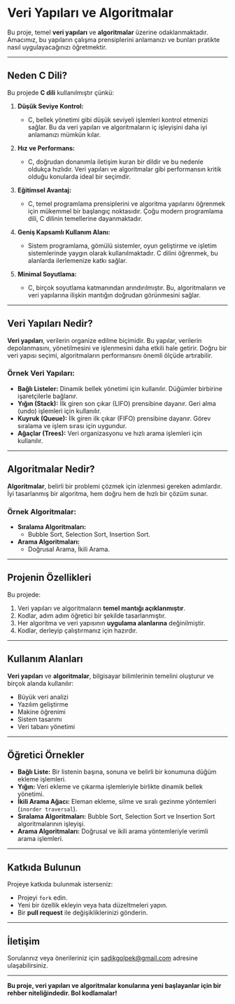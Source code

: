 # Veri Yapıları ve Algoritmalar

Bu proje, temel **veri yapıları** ve **algoritmalar** üzerine odaklanmaktadır. Amacımız, bu yapıların çalışma prensiplerini anlamanızı ve bunları pratikte nasıl uygulayacağınızı öğretmektir.

---

## Neden C Dili?

Bu projede **C dili** kullanılmıştır çünkü:

1. **Düşük Seviye Kontrol:** 
   - C, bellek yönetimi gibi düşük seviyeli işlemleri kontrol etmenizi sağlar. Bu da veri yapıları ve algoritmaların iç işleyişini daha iyi anlamanızı mümkün kılar.

2. **Hız ve Performans:**
   - C, doğrudan donanımla iletişim kuran bir dildir ve bu nedenle oldukça hızlıdır. Veri yapıları ve algoritmalar gibi performansın kritik olduğu konularda ideal bir seçimdir.

3. **Eğitimsel Avantaj:**
   - C, temel programlama prensiplerini ve algoritma yapılarını öğrenmek için mükemmel bir başlangıç noktasıdır. Çoğu modern programlama dili, C dilinin temellerine dayanmaktadır.

4. **Geniş Kapsamlı Kullanım Alanı:**
   - Sistem programlama, gömülü sistemler, oyun geliştirme ve işletim sistemlerinde yaygın olarak kullanılmaktadır. C dilini öğrenmek, bu alanlarda ilerlemenize katkı sağlar.

5. **Minimal Soyutlama:**
   - C, birçok soyutlama katmanından arındırılmıştır. Bu, algoritmaların ve veri yapılarına ilişkin mantığın doğrudan görünmesini sağlar.

---

## Veri Yapıları Nedir?

**Veri yapıları**, verilerin organize edilme biçimidir. Bu yapılar, verilerin depolanmasını, yönetilmesini ve işlenmesini daha etkili hale getirir. Doğru bir veri yapısı seçimi, algoritmaların performansını önemli ölçüde artırabilir.

### Örnek Veri Yapıları:
- **Bağlı Listeler:** Dinamik bellek yönetimi için kullanılır. Düğümler birbirine işaretçilerle bağlanır.
- **Yığın (Stack):** İlk giren son çıkar (LIFO) prensibine dayanır. Geri alma (undo) işlemleri için kullanılır.
- **Kuyruk (Queue):** İlk giren ilk çıkar (FIFO) prensibine dayanır. Görev sıralama ve işlem sırası için uygundur.
- **Ağaçlar (Trees):** Veri organizasyonu ve hızlı arama işlemleri için kullanılır.

---

## Algoritmalar Nedir?

**Algoritmalar**, belirli bir problemi çözmek için izlenmesi gereken adımlardır. İyi tasarlanmış bir algoritma, hem doğru hem de hızlı bir çözüm sunar.

### Örnek Algoritmalar:
- **Sıralama Algoritmaları:**
  - Bubble Sort, Selection Sort, Insertion Sort.
- **Arama Algoritmaları:**
  - Doğrusal Arama, İkili Arama.

---

## Projenin Özellikleri

Bu projede:
1. Veri yapıları ve algoritmaların **temel mantığı açıklanmıştır**.
2. Kodlar, adım adım öğretici bir şekilde tasarlanmıştır.
3. Her algoritma ve veri yapısının **uygulama alanlarına** değinilmiştir.
4. Kodlar, derleyip çalıştırmanız için hazırdır.

---

## Kullanım Alanları

**Veri yapıları** ve **algoritmalar**, bilgisayar bilimlerinin temelini oluşturur ve birçok alanda kullanılır:
- Büyük veri analizi
- Yazılım geliştirme
- Makine öğrenimi
- Sistem tasarımı
- Veri tabanı yönetimi

---

## Öğretici Örnekler

- **Bağlı Liste:** Bir listenin başına, sonuna ve belirli bir konumuna düğüm ekleme işlemleri.
- **Yığın:** Veri ekleme ve çıkarma işlemleriyle birlikte dinamik bellek yönetimi.
- **İkili Arama Ağacı:** Eleman ekleme, silme ve sıralı gezinme yöntemleri (`inorder traversal`).
- **Sıralama Algoritmaları:** Bubble Sort, Selection Sort ve Insertion Sort algoritmalarının işleyişi.
- **Arama Algoritmaları:** Doğrusal ve ikili arama yöntemleriyle verimli arama işlemleri.

---

## Katkıda Bulunun

Projeye katkıda bulunmak isterseniz:
- Projeyi `fork` edin.
- Yeni bir özellik ekleyin veya hata düzeltmeleri yapın.
- Bir **pull request** ile değişikliklerinizi gönderin.

---



## İletişim

Sorularınız veya önerileriniz için [sadikgolpek@gmail.com](mailto:kullanici@mail.com) adresine ulaşabilirsiniz.

---

**Bu proje, veri yapıları ve algoritmalar konularına yeni başlayanlar için bir rehber niteliğindedir. Bol kodlamalar!**
